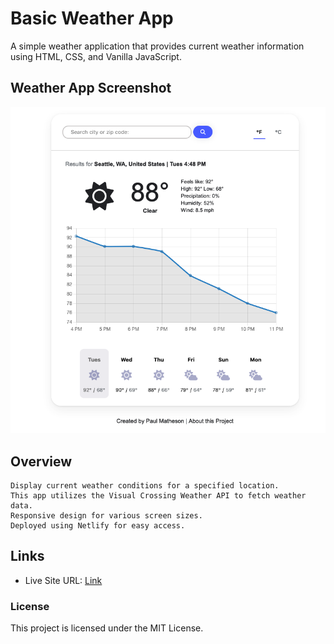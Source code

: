 # Basic Weather App

A simple weather application that provides current weather information using HTML, CSS, and Vanilla JavaScript.

## Weather App Screenshot

![](./images/Screenshot%202023-08-15%20at%2016-48-27%20Weather%20App.png)

## Overview

    Display current weather conditions for a specified location.
    This app utilizes the Visual Crossing Weather API to fetch weather data.
    Responsive design for various screen sizes.
    Deployed using Netlify for easy access.

## Links

- Live Site URL: [Link](https://weatherapp.paulmatheson.net/)

### License

This project is licensed under the MIT License.
